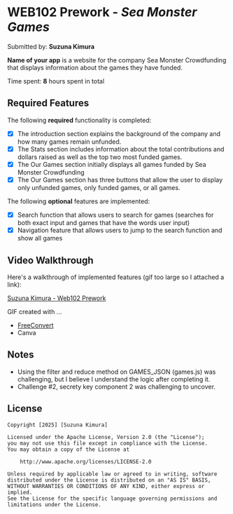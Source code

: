 # WEB102 Prework - *Sea Monster Games*

Submitted by: **Suzuna Kimura**

**Name of your app** is a website for the company Sea Monster Crowdfunding that displays information about the games they have funded.

Time spent: **8** hours spent in total

## Required Features

The following **required** functionality is completed:

* [x] The introduction section explains the background of the company and how many games remain unfunded.
* [x] The Stats section includes information about the total contributions and dollars raised as well as the top two most funded games.
* [x] The Our Games section initially displays all games funded by Sea Monster Crowdfunding
* [x] The Our Games section has three buttons that allow the user to display only unfunded games, only funded games, or all games.

The following **optional** features are implemented:

* [x] Search function that allows users to search for games (searches for both exact input and games that have the words user input)
* [x] Navigation feature that allows users to jump to the search function and show all games

## Video Walkthrough

Here's a walkthrough of implemented features (gif too large so I attached a link):

[Suzuna Kimura - Web102 Prework](https://www.canva.com/design/DAGbSeMGhCg/kRn8Zr3P6_M4Ql0hPknZ5A/watch?utm_content=DAGbSeMGhCg&utm_campaign=designshare&utm_medium=link2&utm_source=uniquelinks&utlId=he7e3be8d13)

<!-- Replace this with whatever GIF tool you used! -->
GIF created with ...  
- [FreeConvert](https://www.freeconvert.com/convert/video-to-gif)
- Canva


## Notes
- Using the filter and reduce method on GAMES_JSON (games.js) was challenging, but I believe I understand the logic after completing it.
- Challenge #2, secrety key component 2 was challenging to uncover. 

## License

    Copyright [2025] [Suzuna Kimura]

    Licensed under the Apache License, Version 2.0 (the "License");
    you may not use this file except in compliance with the License.
    You may obtain a copy of the License at

        http://www.apache.org/licenses/LICENSE-2.0

    Unless required by applicable law or agreed to in writing, software
    distributed under the License is distributed on an "AS IS" BASIS,
    WITHOUT WARRANTIES OR CONDITIONS OF ANY KIND, either express or implied.
    See the License for the specific language governing permissions and
    limitations under the License.
